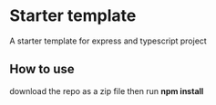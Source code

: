 # Starter template
A starter template for express and typescript project
## How to use
download the repo as a zip file then run **npm install**
